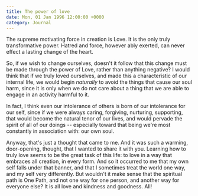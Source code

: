 ```yaml
---
title: The power of love
date: Mon, 01 Jan 1996 12:00:00 +0000
category: Journal
---
```


The supreme motivating force in creation is Love.  It is the only truly
transformative power.  Hatred and force, however ably exerted, can never
effect a lasting change of the heart.

So, if we wish to change ourselves, doesn't it follow that this change
must be made through the power of Love, rather than anything negative?
I would think that if we truly loved ourselves, and made this a
characteristic of our internal life, we would begin *naturally* to avoid
the things that cause our soul harm, since it is only when we do not
care about a thing that we are able to engage in an activity harmful to
it.

In fact, I think even our intolerance of others is born of our
intolerance for our self, since if we were always caring, forgiving,
nurturing, supporting, that would become the natural tenor of our lives,
and would pervade the spirit of all of our doings -- especially toward
that being we're most constantly in association with: our own soul.

Anyway, that's just a thought that came to me.  And it was such a
warming, door-opening, thought, that I wanted to share it with you.
Learning how to truly love seems to be the great task of this life: to
love in a way that embraces all creation, in every form.  And so it
occurred to me that my own self falls under that banner, and that I
sometimes treat the world one way, and my self very differently.  But
wouldn't it make sense that the spiritual path is One Path, and not one
way for one person, and another way for everyone else?  It is all love
and kindness and goodness.  All!


